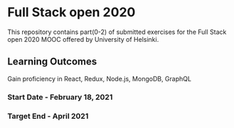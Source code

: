 # Full Stack open 2020
  This repository contains part(0-2) of submitted exercises for the Full Stack open 2020 MOOC offered by University of Helsinki.

## Learning Outcomes
  Gain proficiency in React, Redux, Node.js, MongoDB, GraphQL

### Start Date - February 18, 2021
### Target End - April 2021
